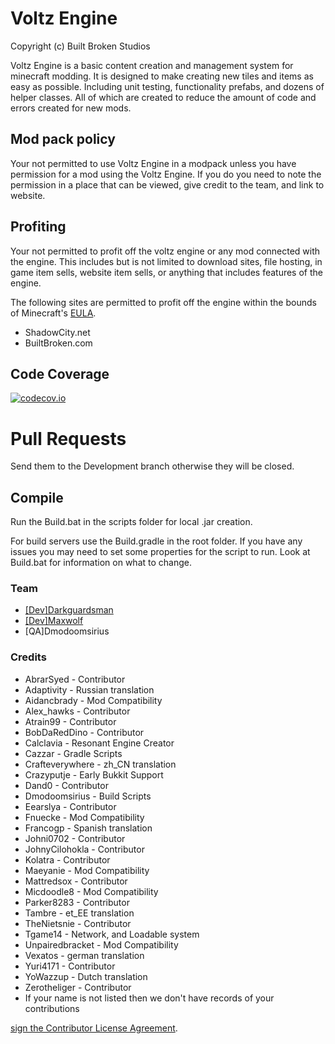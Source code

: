 Voltz Engine
======
Copyright (c) Built Broken Studios

Voltz Engine is a basic content creation and management system for minecraft modding. It is designed to make creating new tiles and items as easy as possible. Including unit testing, functionality prefabs, and dozens of helper classes. All of which are created to reduce the amount of code and errors created for new mods. 

## Mod pack policy
Your not permitted to use Voltz Engine in a modpack unless you have permission for a mod using the Voltz Engine. If you do you need to note the permission in a place that can be viewed, give credit to the team, and link to website. 

## Profiting
Your not permitted to profit off the voltz engine or any mod connected with the engine. This includes but is not limited to download sites, file hosting, in game item sells, website item sells, or anything that includes features of the engine.

The following sites are permitted to profit off the engine within the bounds of Minecraft's [EULA](https://account.mojang.com/documents/minecraft_eula).

* ShadowCity.net
* BuiltBroken.com 

## Code Coverage
[![codecov.io](http://codecov.io/github/BuiltBrokenModding/VoltzEngine/coverage.svg?branch=development)](http://codecov.io/github/BuiltBrokenModding/VoltzEngine?branch=development)

Pull Requests
======
Send them to the Development branch otherwise they will be closed.

## Compile
Run the Build.bat in the scripts folder for local .jar creation. 

For build servers use the Build.gradle in the root folder. If
you have any issues you may need to set some properties for
the script to run. Look at Build.bat for information on what
to change.

### Team
* <a href="http://www.patreon.com/darkcow"> [Dev]Darkguardsman </a>
* <a href="http://www.patreon.com/maxwolf"> [Dev]Maxwolf</a>
* [QA]Dmodoomsirius


### Credits
* AbrarSyed         - Contributor
* Adaptivity        - Russian translation
* Aidancbrady       - Mod Compatibility
* Alex_hawks        - Contributor
* Atrain99          - Contributor
* BobDaRedDino      - Contributor
* Calclavia         - Resonant Engine Creator
* Cazzar            - Gradle Scripts
* Crafteverywhere   - zh_CN translation
* Crazyputje        - Early Bukkit Support
* Dand0             - Contributor
* Dmodoomsirius     - Build Scripts
* Eearslya          - Contributor
* Fnuecke           - Mod Compatibility
* Francogp          - Spanish translation
* Johni0702         - Contributor
* JohnyCilohokla    - Contributor
* Kolatra           - Contributor
* Maeyanie          - Mod Compatibility
* Mattredsox        - Contributor
* Micdoodle8        - Mod Compatibility
* Parker8283        - Contributor
* Tambre            - et_EE translation
* TheNietsnie       - Contributor
* Tgame14           - Network, and Loadable system
* Unpairedbracket   - Mod Compatibility
* Vexatos           - german translation
* Yuri4171          - Contributor
* YoWazzup          - Dutch translation
* Zerotheliger      - Contributor
* If your name is not listed then we don't have records of your contributions

<a href="https://www.clahub.com/agreements/BuiltBrokenModding/VoltzEngine">sign the Contributor License Agreement</a>.

